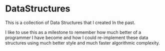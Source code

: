 # DataStructures
This is a collection of Data Structures that I created In the past.

I like to use this as a milestone to remember how much better of a programmer I have become and how I could re-implement these data structures using much better style and much faster algorithmic complexity.
